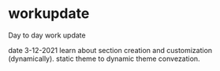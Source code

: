 # workupdate
Day to day work update

date 3-12-2021
learn about section creation and customization (dynamically).
static theme  to dynamic theme convezation.
